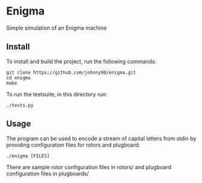 # Enigma
Simple simulation of an Enigma machine

## Install
To install and build the project, run the following commands:

```
git clone https://github.com/johnny90/enigma.git
cd enigma
make
```

To run the testsuite, in this directory run:

```
./tests.py
```

## Usage
The program can be used to encode a stream of capital letters from stdin by
providing configuration files for rotors and plugboard:

```
./enigma [FILES]
```

There are sample rotor configuration files in rotors/
and plugboard configuration files in plugboards/
